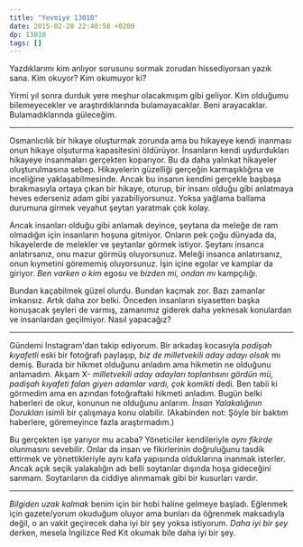 ```yaml
---
title: "Yevmiye 13010"
date: 2015-02-28 22:40:58 +0200
dp: 13010
tags: []
---
```


Yazdıklarımı kim anlıyor sorusunu sormak zorudan hissediyorsan yazık
sana. Kim okuyor? Kim okumuyor ki? 

Yirmi yıl sonra durduk yere meşhur olacakmışım gibi geliyor. Kim
olduğumu bilemeyecekler ve araştırdıklarında bulamayacaklar. Beni
arayacaklar. Bulamadıklarında güleceğim. 

------ 

Osmanlıcılık bir hikaye oluşturmak zorunda ama bu hikayeye kendi
inanması onun hikaye olşuturma kapasitesini öldürüyor. İnsanların
kendi uydurdukları hikayeye insanmaları gerçekten koparıyor. Bu da
daha yalınkat hikayeler oluşturulmasına sebep. Hikayelerin güzelliği
gerçeğin karmaşıklığına ve inceliğine yaklaşabilmesinde. Ancak bu
insanın kendini gerçekle başbaşa bırakmasıyla ortaya çıkan bir hikaye,
oturup, bir insanı olduğu gibi anlatmaya heves ederseniz adam gibi
yazabiliyorsunuz. Yoksa yağlama ballama durumuna girmek veyahut şeytan
yaratmak çok kolay.

Ancak insanları olduğu gibi anlamak deyince, şeytana da meleğe de ram
olmadığın için insanların hoşuna gitmiyor. Onların pek çoğu dünyada
da, hikayelerde de melekler ve şeytanlar görmek istiyor. Şeytanı
insanca anlatırsanız, onu mazur görmüş oluyorsunuz. Meleği insanca
anlatırsanız, onun kıymetini görememiş oluyorsunuz. İşin içine egolar
ve kamplar da giriyor. *Ben varken o kim* egosu ve *bizden mi, ondan
mı* kampçılığı.

Bundan kaçabilmek güzel olurdu. Bundan kaçmak zor. Bazı zamanlar
imkansız. Artık daha zor belki. Önceden insanların siyasetten başka
konuşacak şeyleri de varmış, zamanımız giderek daha yeknesak
konulardan ve insanlardan geçilmiyor. Nasıl yapacağız?

------

Gündemi Instagram'dan takip ediyorum. Bir arkadaş kocasıyla *padişah
kıyafetli* eski bir fotoğrafı paylaşıp, *biz de milletvekili aday
adayı olsak* mı demiş. Burada bir hikmet olduğunu anladım ama hikmetin
ne olduğunu anlamadım. Akşam X- *milletvekili aday adayları
toplantısını gördün mü, padişah kıyafeti falan giyen adamlar vardı,
çok komikti* dedi. Ben tabii ki görmedim ama en azından fotoğraftaki
hikmeti anladım. Bugün belki haberleri de okur, konunun ne olduğunu
anlarım. *İnsan Yalakalığının Dorukları* isimli bir çalışmaya konu
olabilir. (Akabinden not: Şöyle bir baktım haberlere, göremeyince
fazla araştırmadım.)

Bu gerçekten işe yarıyor mu acaba? Yöneticiler kendileriyle *aynı
fikirde* olunmasını sevebilir. Onlar da insan ve fikirlerinin
doğruluğunu tasdik ettirmek ve yönettikleriyle aynı kafa yapısında
olduklarına inanmak isterler. Ancak açık seçik yalakalığın adı belli
soytarılar dışında hoşa gideceğini sanmam. Soytarıların da ciddiye
alınmamak gibi bir kusurları vardır.

------

*Bilgiden uzak kalmak* benim için bir hobi haline gelmeye
başladı. Eğlenmek için gazete/yorum okuduğum oluyor ama bunları da
öğrenmek maksadıyla değil, o an vakit geçirecek daha iyi bir şey yoksa
istiyorum. *Daha iyi bir şey* derken, mesela İngilizce Red Kit okumak
bile daha iyi bir şey.

